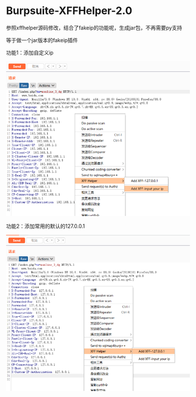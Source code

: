 # Burpsuite-XFFHelper-2.0
参照xffhelper源码修改，结合了fakeip的功能呢，生成jar包，不再需要py支持

等于做一个jar版本的fakeip插件

功能1：添加自定义ip

![image](/yourip.png)

功能2：添加常用的默认的127.0.0.1

![image](/127ip.png)
